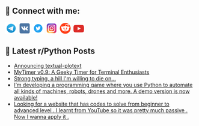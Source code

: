 ## 🔎 Connect with me:
[<img src="https://github.com/bullbesh/bullbesh/blob/main/images/Telegram.png" width="32" height="32" />](https://t.me/bullbesh)
[<img src="https://github.com/bullbesh/bullbesh/blob/main/images/VK.png" width="32" height="32" />](https://vk.com/bullbesh)
[<img src="https://github.com/bullbesh/bullbesh/blob/main/images/Twitter.png" width="32" height="32" />](https://twitter.com/bullbesh1)
[<img src="https://github.com/bullbesh/bullbesh/blob/main/images/Instagram.png" width="32" height="32" />](https://www.instagram.com/bullbesh)
[<img src="https://github.com/bullbesh/bullbesh/blob/main/images/Reddit.png" width="32" height="32" />](https://www.reddit.com/user/bullbesh)
[<img src="https://github.com/bullbesh/bullbesh/blob/main/images/YouTube.png" width="32" height="32" />](https://www.youtube.com/channel/UCtfjRs6uzgq5mfm8S06WTcg)

## 📕 Latest r/Python Posts
<!-- BLOG-POST-LIST:START -->
- [Announcing textual-plotext](https://www.reddit.com/r/Python/comments/16zn23l/announcing_textualplotext/)
- [MyTimer v0.9: A Geeky Timer for Terminal Enthusiasts](https://www.reddit.com/r/Python/comments/16zn1fr/mytimer_v09_a_geeky_timer_for_terminal_enthusiasts/)
- [Strong typing, a hill I&#39;m willing to die on...](https://www.reddit.com/r/Python/comments/16zmkeg/strong_typing_a_hill_im_willing_to_die_on/)
- [I’m developing a programming game where you use Python to automate all kinds of machines, robots, drones and more. A demo version is now available!](https://www.reddit.com/r/Python/comments/16zm1ic/im_developing_a_programming_game_where_you_use/)
- [Looking for a website that has codes to solve from beginner to advanced level . I learnt from YouTube so it was pretty much passive . Now I wanna apply it .](https://www.reddit.com/r/Python/comments/16zlpc5/looking_for_a_website_that_has_codes_to_solve/)
<!-- BLOG-POST-LIST:END -->
